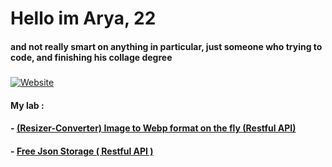 # Hello im Arya, 22
#### and not really smart on anything in particular, just someone who trying to code, and finishing his collage degree 
##### 
[![Website](https://img.shields.io/badge/LinkedIn-0077B5?style=for-the-badge&logo=linkedin&logoColor=white)](https://www.linkedin.com/in/arya-rangga-kusuma)

#### My lab :
#### - [(Resizer-Converter) Image to Webp format on the fly (Restful API)](https://iwebp.projectxi.my.id/ "Heading link")
#### - [ Free Json Storage ( Restful API )](https://json.projectxi.my.id/ "Heading link")
